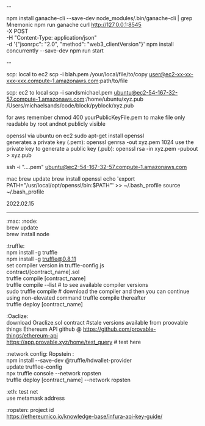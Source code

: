 
--

npm install ganache-cli --save-dev
node_modules/.bin/ganache-cli | grep Mnemonic
npm run ganache
curl http://127.0.0.1:8545 \
    -X POST \
    -H "Content-Type: application/json" \
    -d '{"jsonrpc": "2.0", "method": "web3_clientVersion"}'
npm install concurrently --save-dev
npm run start


--

scp: local to ec2
scp -i blah.pem /your/local/file/to/copy user@ec2-xx-xx-xxx-xxx.compute-1.amazonaws.com:path/to/file

scp: ec2 to local
scp -i sandsmichael.pem ubuntu@ec2-54-167-32-57.compute-1.amazonaws.com:/home/ubuntu/xyz.pub /Users/michaelsands/code/block/pyblock/xyz.pub

for aws remember chmod 400 yourPublicKeyFile.pem to make file  only readable by root andnot publicly visible

openssl via ubuntu on ec2
sudo apt-get install openssl        
generates a private key (.pem):         openssl genrsa -out xyz.pem 1024
use the private key to generate a public key (.pub):    openssl rsa -in xyz.pem -pubout > xyz.pub


ssh -i "....pem" ubuntu@ec2-54-167-32-57.compute-1.amazonaws.com

mac
brew update
brew install openssl
echo 'export PATH="/usr/local/opt/openssl/bin:$PATH"' >> ~/.bash_profile
source ~/.bash_profile





2022.02.15
-- -- -- --

:mac: :node: </br>
brew update </br>
brew install node </br>

:truffle: </br>
npm install -g truffle </br>
npm install -g truffle@0.8.11 </br>
set compiler version in truffle-config.js </br>
contract/[contract_name].sol </br>
truffle compile [contract_name] </br>
truffle compile --list          # to see available compiler versions </br>
sudo truffle compile    # download the compiler and then you can continue using non-elevated command truffle compile thereafter </br>
truffle deploy [contract_name] </br>


:Oaclize: </br>
download Oraclize.sol contract #stale versions available from proovable things Ethereum API github @ https://github.com/provable-things/ethereum-api </br>
https://app.provable.xyz/home/test_query # test here


:network config: Ropstein : </br>
npm install --save-dev @truffle/hdwallet-provider </br>
update trufflee-config </br>
npx truffle console --network ropsten </br>
truffle deploy [contract_name] --network ropsten

:eth: test net </br>
use metamask address </br>


:ropsten: project id </br>
https://ethereumico.io/knowledge-base/infura-api-key-guide/ </br>